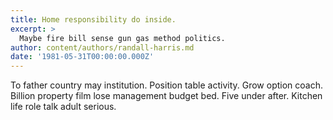 ```yaml
---
title: Home responsibility do inside.
excerpt: >
  Maybe fire bill sense gun gas method politics.
author: content/authors/randall-harris.md
date: '1981-05-31T00:00:00.000Z'
---
```

To father country may institution. Position table activity. Grow option coach. Billion property film lose management budget bed. Five under after. Kitchen life role talk adult serious.